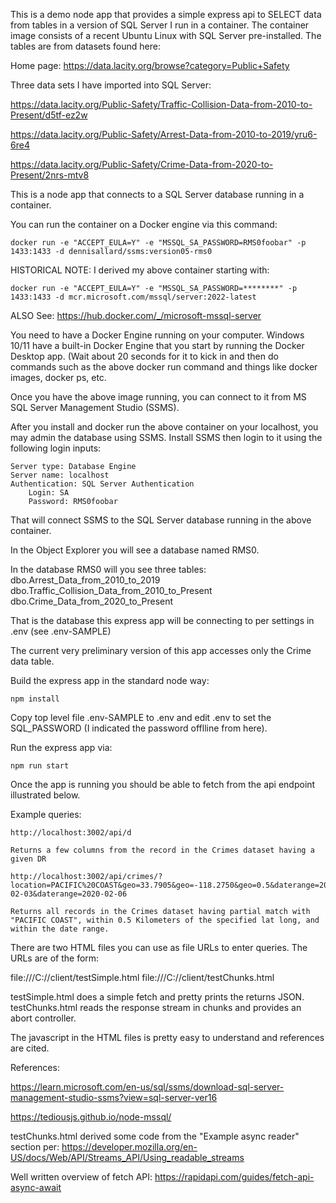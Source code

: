 This is a demo node app that provides a simple express api to SELECT data from tables in a version of SQL Server I run in a container.  The container image consists of a recent Ubuntu Linux with SQL Server pre-installed.  The tables are from datasets found here:


Home page: https://data.lacity.org/browse?category=Public+Safety

Three data sets I have imported into SQL Server:

https://data.lacity.org/Public-Safety/Traffic-Collision-Data-from-2010-to-Present/d5tf-ez2w

https://data.lacity.org/Public-Safety/Arrest-Data-from-2010-to-2019/yru6-6re4

https://data.lacity.org/Public-Safety/Crime-Data-from-2020-to-Present/2nrs-mtv8


This is a node app that connects to a SQL Server database running in a container.

You can run the container on a Docker engine via this command:


```
docker run -e "ACCEPT_EULA=Y" -e "MSSQL_SA_PASSWORD=RMS0foobar" -p 1433:1433 -d dennisallard/ssms:version05-rms0
```

HISTORICAL NOTE:
I derived my above container starting with:
```
docker run -e "ACCEPT_EULA=Y" -e "MSSQL_SA_PASSWORD=********" -p 1433:1433 -d mcr.microsoft.com/mssql/server:2022-latest
```
ALSO See:
https://hub.docker.com/_/microsoft-mssql-server


You need to have a Docker Engine running on your computer.  Windows 10/11 have a built-in Docker Engine that you start by running the Docker Desktop app.  (Wait about 20 seconds for it to kick in and then do commands such as  the above docker run command and things like docker images, docker ps, etc.

Once you have the above image running, you can connect to it from MS SQL Server Management Studio (SSMS).

After you install and docker run the above container on your localhost, you may admin the database using SSMS. Install SSMS then login to it using the following login inputs:

    Server type: Database Engine
    Server name: localhost
    Authentication: SQL Server Authentication
        Login: SA
        Password: RMS0foobar

That will connect SSMS to the SQL Server database running in the above container.

In the Object Explorer you will see a database named RMS0.

In the database RMS0 will you see three tables:
    dbo.Arrest_Data_from_2010_to_2019
    dbo.Traffic_Collision_Data_from_2010_to_Present
    dbo.Crime_Data_from_2020_to_Present


That is the database this express app will be connecting to per settings in .env (see .env-SAMPLE)

The current very preliminary version of this app accesses only the Crime data table.

Build the express app in the standard node way:

    npm install

Copy top level file .env-SAMPLE to .env and edit .env to set the SQL_PASSWORD (I indicated the password offlline from here).

Run the express app via:

    npm run start


Once the app is running you should be able to fetch from the api endpoint illustrated below.

Example queries:

```
http://localhost:3002/api/d
```

    Returns a few columns from the record in the Crimes dataset having a given DR

```
http://localhost:3002/api/crimes/?location=PACIFIC%20COAST&geo=33.7905&geo=-118.2750&geo=0.5&daterange=2020-02-03&daterange=2020-02-06
```

    Returns all records in the Crimes dataset having partial match with "PACIFIC COAST", within 0.5 Kilometers of the specified lat long, and within the date range.



There are two HTML files you can use as file URLs to enter queries.  The URLs are of the form:

file:///C:/<PATH TO THIS REPO>/client/testSimple.html
file:///C:/<PATH TO THIS REPO>/client/testChunks.html

testSimple.html does a simple fetch and pretty prints the returns JSON.
testChunks.html reads the response stream in chunks and provides an abort controller.

The javascript in the HTML files is pretty easy to understand and references are cited.


References:

https://learn.microsoft.com/en-us/sql/ssms/download-sql-server-management-studio-ssms?view=sql-server-ver16

https://tediousjs.github.io/node-mssql/


testChunks.html derived some code from the "Example async reader" section per:
https://developer.mozilla.org/en-US/docs/Web/API/Streams_API/Using_readable_streams


Well written overview of fetch API:
https://rapidapi.com/guides/fetch-api-async-await
